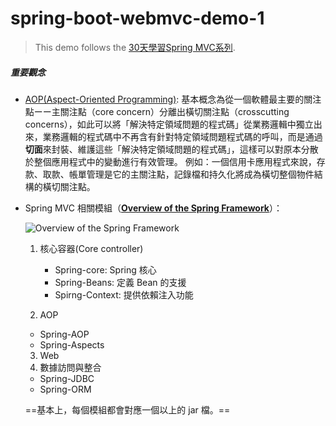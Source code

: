 # spring-boot-webmvc-demo-1

> This demo follows the [30天學習Spring MVC系列](https://ithelp.ithome.com.tw/users/20107812/ironman/1538).

##### 重要觀念

* [AOP(Aspect-Oriented Programming)](https://zh.wikipedia.org/zh-tw/%E9%9D%A2%E5%90%91%E4%BE%A7%E9%9D%A2%E7%9A%84%E7%A8%8B%E5%BA%8F%E8%AE%BE%E8%AE%A1):
  基本概念為從一個軟體最主要的關注點ーー主關注點（core concern）分離出橫切關注點（crosscutting concerns），如此可以將「解決特定領域問題的程式碼」從業務邏輯中獨立出來，業務邏輯的程式碼中不再含有針對特定領域問題程式碼的呼叫，而是通過**切面**來封裝、維護這些「解決特定領域問題的程式碼」，這樣可以對原本分散於整個應用程式中的變動進行有效管理。
  例如：一個信用卡應用程式來說，存款、取款、帳單管理是它的主關注點，記錄檔和持久化將成為橫切整個物件結構的橫切關注點。

* Spring MVC 相關模組（[**Overview of the Spring Framework**](https://docs.spring.io/spring/docs/4.0.x/spring-framework-reference/html/overview.html)）：

  ![**Overview of the Spring Framework**](https://docs.spring.io/spring/docs/4.0.x/spring-framework-reference/html/images/spring-overview.png)

  1. 核心容器(Core controller)
     * Spring-core: Spring 核心
     * Spring-Beans: 定義 Bean 的支援
     * Spirng-Context: 提供依賴注入功能


    2. AOP
     * Spring-AOP
     * Spring-Aspects


    3. Web
    4. 數據訪問與整合
     * Spring-JDBC
     * Spring-ORM

  ==基本上，每個模組都會對應一個以上的 jar 檔。==









